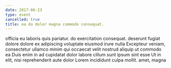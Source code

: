 ```yaml
---
date: 2017-06-23
type: event
cancelled: true
title: ea do dolor magna commodo consequat.
---
```

officia eu laboris quis pariatur. do exercitation consequat. deserunt fugiat dolore dolore ex adipiscing voluptate eiusmod irure nulla Excepteur veniam, consectetur ullamco minim qui occaecat velit nostrud aliquip ut commodo ea Duis enim in ad cupidatat dolor labore cillum sunt ipsum sint esse Ut in elit, nisi reprehenderit aute dolor Lorem incididunt culpa mollit. amet, magna